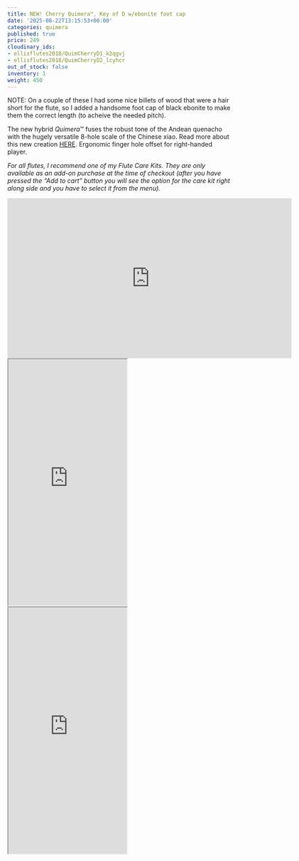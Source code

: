 ```yaml
---
title: NEW! Cherry Quimera™, Key of D w/ebonite foot cap
date: '2025-08-22T13:15:53+00:00'
categories: quimera
published: true
price: 249
cloudinary_ids:
- ellisflutes2018/QuimCherryD1_k2qgvj
- ellisflutes2018/QuimCherryD2_lcyhcr
out_of_stock: false
inventory: 1
weight: 450
---
```


NOTE: On a couple of these I had some nice billets of wood that were a hair short for the flute, so I added a handsome foot cap of black ebonite to make them the correct length (to acheive the needed pitch).

The new hybrid  *Quimera*™ fuses the robust tone of the Andean quenacho with the hugely versatile 8-hole scale of the Chinese xiao.  Read more about this new creation [HERE](https://www.ellisflutes.com/world-flutes/quimera).   Ergonomic finger hole offset for right-handed player.

*For all flutes, I recommend one of my Flute Care Kits. They are only available as an add-on purchase at the time of checkout (after you have pressed the “Add to cart” button you will see the option for the care kit right along side and you have to select it from the menu).*

<iframe title="vimeo-player" src="https://player.vimeo.com/video/1057859321?h=5ecf8b6eb0" width="640" height="360" frameborder="0"    allowfullscreen></iframe>

<iframe width="267" height="554" src="https://www.youtube.com/embed/99C4dllkXO8" ></iframe>

<iframe width="267" height="554" src="https://www.youtube.com/embed/UAymcOqrcMo" ></iframe>
